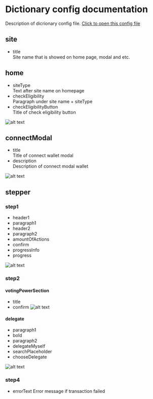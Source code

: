 # Dictionary config documentation

Description of dicrionary config file. [Click to open this
config file](./config/dictionaryConfig.json)

## site

- title  
  Site name that is showed on home page, modal and etc.

## home

- siteType  
  Text after site name on homepage
- checkEligibility  
  Paragraph under site name + siteType
- checkEligibilityButton  
  Title of check eligibility button

![alt text](https://private-user-images.githubusercontent.com/162160359/319765298-b9f8c548-63c8-4806-a20f-c52448f00afc.png?jwt=eyJhbGciOiJIUzI1NiIsInR5cCI6IkpXVCJ9.eyJpc3MiOiJnaXRodWIuY29tIiwiYXVkIjoicmF3LmdpdGh1YnVzZXJjb250ZW50LmNvbSIsImtleSI6ImtleTUiLCJleHAiOjE3MTIyNjI5NzAsIm5iZiI6MTcxMjI2MjY3MCwicGF0aCI6Ii8xNjIxNjAzNTkvMzE5NzY1Mjk4LWI5ZjhjNTQ4LTYzYzgtNDgwNi1hMjBmLWM1MjQ0OGYwMGFmYy5wbmc_WC1BbXotQWxnb3JpdGhtPUFXUzQtSE1BQy1TSEEyNTYmWC1BbXotQ3JlZGVudGlhbD1BS0lBVkNPRFlMU0E1M1BRSzRaQSUyRjIwMjQwNDA0JTJGdXMtZWFzdC0xJTJGczMlMkZhd3M0X3JlcXVlc3QmWC1BbXotRGF0ZT0yMDI0MDQwNFQyMDMxMTBaJlgtQW16LUV4cGlyZXM9MzAwJlgtQW16LVNpZ25hdHVyZT00ZjQ2ZmVkMTAzMzAyOWNjMGVkYWY3NjE2YzRlNzE0MzIzNzg3ZDFiMWFiMmI0MDQwOWNhYzJhYjM3ZDc0ZmI1JlgtQW16LVNpZ25lZEhlYWRlcnM9aG9zdCZhY3Rvcl9pZD0wJmtleV9pZD0wJnJlcG9faWQ9MCJ9.b-s7AB4L9FzhkiJAbShyOFgSXmYJZKk_gUvlcdaB4pk)

## connectModal

- title  
  Title of connect wallet modal
- description  
  Description of connect modal wallet

![alt text](https://private-user-images.githubusercontent.com/162160359/319766591-c5e7dacc-a2c1-4368-b850-4809a4fbc07b.png?jwt=eyJhbGciOiJIUzI1NiIsInR5cCI6IkpXVCJ9.eyJpc3MiOiJnaXRodWIuY29tIiwiYXVkIjoicmF3LmdpdGh1YnVzZXJjb250ZW50LmNvbSIsImtleSI6ImtleTUiLCJleHAiOjE3MTIyNjMyOTAsIm5iZiI6MTcxMjI2Mjk5MCwicGF0aCI6Ii8xNjIxNjAzNTkvMzE5NzY2NTkxLWM1ZTdkYWNjLWEyYzEtNDM2OC1iODUwLTQ4MDlhNGZiYzA3Yi5wbmc_WC1BbXotQWxnb3JpdGhtPUFXUzQtSE1BQy1TSEEyNTYmWC1BbXotQ3JlZGVudGlhbD1BS0lBVkNPRFlMU0E1M1BRSzRaQSUyRjIwMjQwNDA0JTJGdXMtZWFzdC0xJTJGczMlMkZhd3M0X3JlcXVlc3QmWC1BbXotRGF0ZT0yMDI0MDQwNFQyMDM2MzBaJlgtQW16LUV4cGlyZXM9MzAwJlgtQW16LVNpZ25hdHVyZT1jODU5MTMwMzE4Y2I4YTM4YWJiY2RmZmZiMjQ3ZWMyZmRkZWU2NDYzMGUxNGE3ZTA2ZDg2NTIxZGYxZTJkNWI2JlgtQW16LVNpZ25lZEhlYWRlcnM9aG9zdCZhY3Rvcl9pZD0wJmtleV9pZD0wJnJlcG9faWQ9MCJ9.jxBrtaq1tcautN7uy-Lq3-SdWUub-clobL7AHeQsw9M)

## stepper

### step1

- header1
- paragraph1
- header2
- paragraph2
- amountOfActions
- confirm
- progressInfo
- progress

![alt text](https://private-user-images.githubusercontent.com/162160359/319895593-c891104c-bf27-4bc9-bca9-3f54b511844e.png?jwt=eyJhbGciOiJIUzI1NiIsInR5cCI6IkpXVCJ9.eyJpc3MiOiJnaXRodWIuY29tIiwiYXVkIjoicmF3LmdpdGh1YnVzZXJjb250ZW50LmNvbSIsImtleSI6ImtleTUiLCJleHAiOjE3MTIzMDE3MTAsIm5iZiI6MTcxMjMwMTQxMCwicGF0aCI6Ii8xNjIxNjAzNTkvMzE5ODk1NTkzLWM4OTExMDRjLWJmMjctNGJjOS1iY2E5LTNmNTRiNTExODQ0ZS5wbmc_WC1BbXotQWxnb3JpdGhtPUFXUzQtSE1BQy1TSEEyNTYmWC1BbXotQ3JlZGVudGlhbD1BS0lBVkNPRFlMU0E1M1BRSzRaQSUyRjIwMjQwNDA1JTJGdXMtZWFzdC0xJTJGczMlMkZhd3M0X3JlcXVlc3QmWC1BbXotRGF0ZT0yMDI0MDQwNVQwNzE2NTBaJlgtQW16LUV4cGlyZXM9MzAwJlgtQW16LVNpZ25hdHVyZT1mMDFhYWVmNTlkZTFmNTI3MDBkM2ViZjEwYWIwOTUzMTFjYWVjYmU4OWQ1YzZhZTExZmZmZjFmNzYwZDY0YWE1JlgtQW16LVNpZ25lZEhlYWRlcnM9aG9zdCZhY3Rvcl9pZD0wJmtleV9pZD0wJnJlcG9faWQ9MCJ9.zw91k4LLoVlZZrxH__LnQEThgJh8B7eYUqrH5kYbB9I)

### step2

#### votingPowerSection

- title
- confirm
  ![alt text](https://private-user-images.githubusercontent.com/162160359/320061967-1513d9a5-9037-42f2-bb30-c9fa53a26191.png?jwt=eyJhbGciOiJIUzI1NiIsInR5cCI6IkpXVCJ9.eyJpc3MiOiJnaXRodWIuY29tIiwiYXVkIjoicmF3LmdpdGh1YnVzZXJjb250ZW50LmNvbSIsImtleSI6ImtleTUiLCJleHAiOjE3MTIzMzI1MDMsIm5iZiI6MTcxMjMzMjIwMywicGF0aCI6Ii8xNjIxNjAzNTkvMzIwMDYxOTY3LTE1MTNkOWE1LTkwMzctNDJmMi1iYjMwLWM5ZmE1M2EyNjE5MS5wbmc_WC1BbXotQWxnb3JpdGhtPUFXUzQtSE1BQy1TSEEyNTYmWC1BbXotQ3JlZGVudGlhbD1BS0lBVkNPRFlMU0E1M1BRSzRaQSUyRjIwMjQwNDA1JTJGdXMtZWFzdC0xJTJGczMlMkZhd3M0X3JlcXVlc3QmWC1BbXotRGF0ZT0yMDI0MDQwNVQxNTUwMDNaJlgtQW16LUV4cGlyZXM9MzAwJlgtQW16LVNpZ25hdHVyZT05YmYwZjYxZmIxNDM0Zjc0MzljNjc2OWZlNzkyY2JlYWNiMmQyNDdkODVjY2M3NTc0YjdkZDEyMjFkYmJjNzRmJlgtQW16LVNpZ25lZEhlYWRlcnM9aG9zdCZhY3Rvcl9pZD0wJmtleV9pZD0wJnJlcG9faWQ9MCJ9.lKebWOZqsG5AP_AWkRiriBo3B7XhxgbmwKnq_MhqUss)

#### delegate

- paragraph1
- bold
- paragraph2
- delegateMyself
- searchPlaceholder
- chooseDelegate

![alt text](https://private-user-images.githubusercontent.com/162160359/320061427-7ffdc88e-f2b2-41b3-b41e-faa00ecf731a.png?jwt=eyJhbGciOiJIUzI1NiIsInR5cCI6IkpXVCJ9.eyJpc3MiOiJnaXRodWIuY29tIiwiYXVkIjoicmF3LmdpdGh1YnVzZXJjb250ZW50LmNvbSIsImtleSI6ImtleTUiLCJleHAiOjE3MTIzMzIzNzEsIm5iZiI6MTcxMjMzMjA3MSwicGF0aCI6Ii8xNjIxNjAzNTkvMzIwMDYxNDI3LTdmZmRjODhlLWYyYjItNDFiMy1iNDFlLWZhYTAwZWNmNzMxYS5wbmc_WC1BbXotQWxnb3JpdGhtPUFXUzQtSE1BQy1TSEEyNTYmWC1BbXotQ3JlZGVudGlhbD1BS0lBVkNPRFlMU0E1M1BRSzRaQSUyRjIwMjQwNDA1JTJGdXMtZWFzdC0xJTJGczMlMkZhd3M0X3JlcXVlc3QmWC1BbXotRGF0ZT0yMDI0MDQwNVQxNTQ3NTFaJlgtQW16LUV4cGlyZXM9MzAwJlgtQW16LVNpZ25hdHVyZT00N2FkOWY5NjUxNDcwY2NhNjJhYjU0NjliZDViNWI2YTMzM2VlYWE4Y2U0Y2Y0Yzk3N2JhNDBiNmQ2NTUxYTNmJlgtQW16LVNpZ25lZEhlYWRlcnM9aG9zdCZhY3Rvcl9pZD0wJmtleV9pZD0wJnJlcG9faWQ9MCJ9.RwDIc7HywS6iEc3W70zreJMFHreqr0KSaGBm6cpXCHw)

### step4
  - errorText
    Error message if transaction failed
